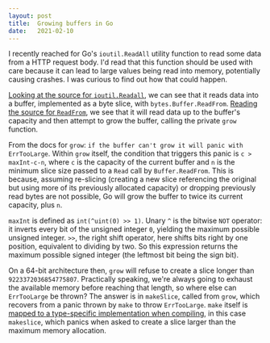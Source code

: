 ```yaml
---
layout: post
title:  Growing buffers in Go
date:   2021-02-10
---
```



I recently reached for Go's `ioutil.ReadAll` utility function to read some data from a HTTP request body. I'd read that this function should be used with care because it can lead to large values being read into memory, potentially causing crashes. I was curious to find out how that could happen.

[Looking at the source for `ioutil.Readall`](https://golang.org/src/io/ioutil/ioutil.go), we can see that it reads data into a buffer, implemented as a byte slice, with `bytes.Buffer.ReadFrom`. [Reading the source for `ReadFrom`](https://golang.org/src/bytes/buffer.go), we see that it will read data up to the buffer's capacity and then attempt to grow the buffer, calling the private `grow` function.

From the docs for `grow`: `if the buffer can't grow it will panic with ErrTooLarge`. Within `grow` itself, the condition that triggers this panic is `c > maxInt-c-n`, where `c` is the capacity of the current buffer and `n` is the minimum slice size passed to a `Read` call by `Buffer.ReadFrom`. This is because, assuming re-slicing (creating a new slice referencing the original but using more of its previously allocated capacity) or dropping previously read bytes are not possible, Go will grow the buffer to twice its current capacity, plus `n`.

`maxInt` is defined as `int(^uint(0) >> 1)`. Unary `^` is the bitwise `NOT` operator: it inverts every bit of the unsigned integer `0`, yielding the maximum possible unsigned integer. `>>`, the right shift operator, here shifts bits right by one position, equivalent to dividing by two. So this expression returns the maximum possible signed integer (the leftmost bit being the sign bit).

On a 64-bit architecture then, `grow` will refuse to create a slice longer than `9223372036854775807`. Practically speaking, we're always going to exhaust the available memory before reaching that length, so where else can `ErrTooLarge` be thrown? The answer is in `makeSlice`, called from `grow`, which recovers from a panic thrown by `make` to throw `ErrTooLarge`. `make` itself is [mapped to a type-specific implementation when compiling](https://stackoverflow.com/a/18513087), in this case `makeslice`, which panics when asked to create a slice larger than the maximum memory allocation.
